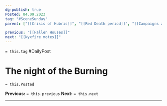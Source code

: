 ```yaml
---
dg-publish: true
Posted: 04.09.2023
tag: "#SceneSunday"
parent: ["[[Crisis of Hubris]]", "[[Red Death period]]", "[[Campaigns against the Red Court]]", "[[Burning]]"]

previous: "[[Fallen Houses]]"
next: "[[Nyxfire motes]]"
---
```

`= this.tag` #DailyPost 
# The night of the Burning
`= this.Posted`

**Previous:** `= this.previous`
**Next:** `= this.next`

---

